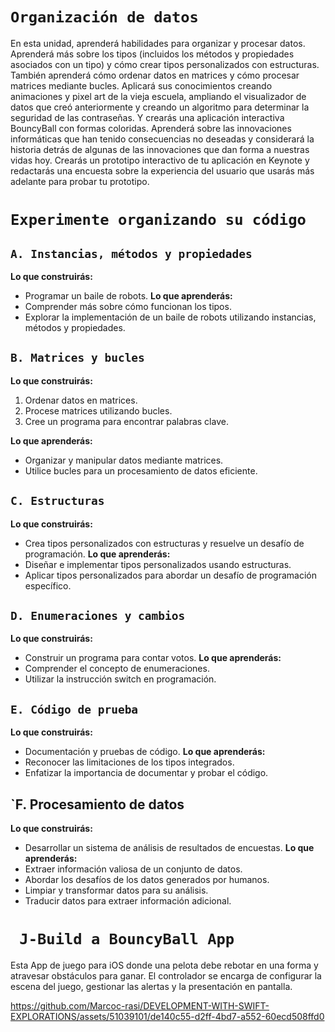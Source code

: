 # `Organización de datos`
En esta unidad, aprenderá habilidades para organizar y procesar datos. Aprenderá más sobre los tipos (incluidos los métodos y propiedades asociados con un tipo) y cómo crear tipos personalizados con estructuras. También aprenderá cómo ordenar datos en matrices y cómo procesar matrices mediante bucles.
Aplicará sus conocimientos creando animaciones y pixel art de la vieja escuela, ampliando el visualizador de datos que creó anteriormente y creando un algoritmo para determinar la seguridad de las contraseñas. Y crearás una aplicación interactiva BouncyBall con formas coloridas.
Aprenderá sobre las innovaciones informáticas que han tenido consecuencias no deseadas y considerará la historia detrás de algunas de las innovaciones que dan forma a nuestras vidas hoy. Crearás un prototipo interactivo de tu aplicación en Keynote y redactarás una encuesta sobre la experiencia del usuario que usarás más adelante para probar tu prototipo.

# `Experimente organizando su código`

## `A. Instancias, métodos y propiedades`
**Lo que construirás:**
- Programar un baile de robots.
**Lo que aprenderás:**
- Comprender más sobre cómo funcionan los tipos.
- Explorar la implementación de un baile de robots utilizando instancias, métodos y propiedades.

## `B. Matrices y bucles`
**Lo que construirás:**
1. Ordenar datos en matrices.
2. Procese matrices utilizando bucles.
3. Cree un programa para encontrar palabras clave.

**Lo que aprenderás:**
- Organizar y manipular datos mediante matrices.
- Utilice bucles para un procesamiento de datos eficiente.

## `C. Estructuras`
**Lo que construirás:**
- Crea tipos personalizados con estructuras y resuelve un desafío de programación.
**Lo que aprenderás:**
- Diseñar e implementar tipos personalizados usando estructuras.
- Aplicar tipos personalizados para abordar un desafío de programación específico.

## `D. Enumeraciones y cambios`
**Lo que construirás:**
- Construir un programa para contar votos.
**Lo que aprenderás:**
- Comprender el concepto de enumeraciones.
- Utilizar la instrucción switch en programación.

## `E. Código de prueba`
**Lo que construirás:**
- Documentación y pruebas de código.
**Lo que aprenderás:**
- Reconocer las limitaciones de los tipos integrados.
- Enfatizar la importancia de documentar y probar el código.

## `F. Procesamiento de datos
**Lo que construirás:**
- Desarrollar un sistema de análisis de resultados de encuestas.
**Lo que aprenderás:**
- Extraer información valiosa de un conjunto de datos.
- Abordar los desafíos de los datos generados por humanos.
- Limpiar y transformar datos para su análisis.
- Traducir datos para extraer información adicional.

# ` J-Build a BouncyBall App`

Esta App de juego para iOS donde una pelota debe rebotar en una forma y atravesar obstáculos para ganar. El controlador se encarga de configurar la escena del juego, gestionar las alertas y la presentación en pantalla.

https://github.com/Marcoc-rasi/DEVELOPMENT-WITH-SWIFT-EXPLORATIONS/assets/51039101/de140c55-d2ff-4bd7-a552-60ecd508ffd0
